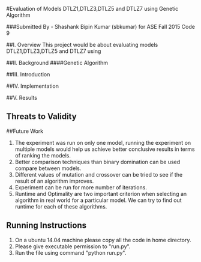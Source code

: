 #Evaluation of Models DTLZ1,DTLZ3,DTLZ5 and DTLZ7 using Genetic Algorithm

###Submitted By - Shashank Bipin Kumar (sbkumar) for ASE Fall 2015 Code 9

##I. Overview
This project would be about evaluating models DTLZ1,DTLZ3,DTLZ5 and DTLZ7 using   

##II. Background
####Genetic Algorithm


##III. Introduction


##IV. Implementation


##V. Results



## Threats to Validity


##Future Work
1. The experiment was run on only one model, running the experiment on multiple models would help us achieve better conclusive results in terms of ranking the models.  
2. Better comparison techniques than binary domination can be used compare between models.  
3. Different values of mutation and crossover can be tried to see if the result of an algorithm improves.  
4. Experiment can be run for more number of iterations.  
5. Runtime and Optimality are two important criterion when selecting an algorithm in real world for a particular model. We can try to find out runtime  for each of these algorithms.  

## Running Instructions
1. On a ubuntu 14.04 machine please copy all the code in home directory.
2. Please give executable permission to "run.py".
3. Run the file using command "python run.py". 






